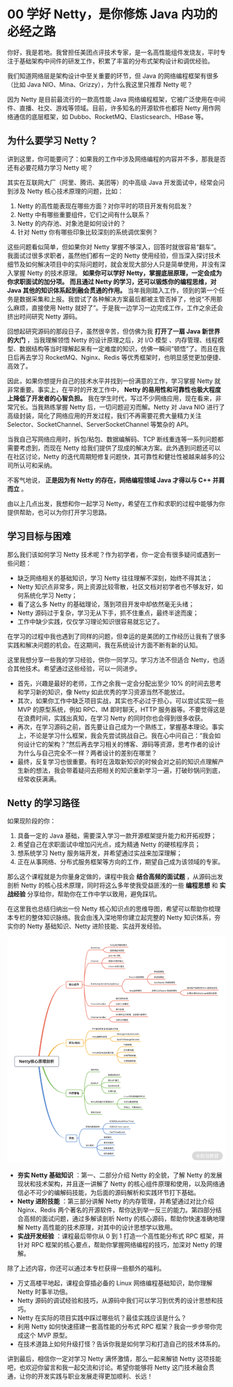 # 00 学好 Netty，是你修炼 Java 内功的必经之路

你好，我是若地。我曾担任美团点评技术专家，是一名高性能组件发烧友，平时专注于基础架构中间件的研发工作，积累了丰富的分布式架构设计和调优经验。

我们知道网络层是架构设计中至关重要的环节，但 Java 的网络编程框架有很多（比如 Java NIO、Mina、Grizzy），为什么我这里只推荐 Netty 呢？

因为 Netty 是目前最流行的一款高性能 Java 网络编程框架，它被广泛使用在中间件、直播、社交、游戏等领域。目前，许多知名的开源软件也都将 Netty 用作网络通信的底层框架，如 Dubbo、RocketMQ、Elasticsearch、HBase 等。

## 为什么要学习 Netty？

讲到这里，你可能要问了：如果我的工作中涉及网络编程的内容并不多，那我是否还有必要花精力学习 Netty 呢？

其实在互联网大厂（阿里、腾讯、美团等）的中高级 Java 开发面试中，经常会问到涉及 Netty 核心技术原理的问题，比如：

1. Netty 的高性能表现在哪些方面？对你平时的项目开发有何启发？
2. Netty 中有哪些重要组件，它们之间有什么联系？
3. Netty 的内存池、对象池是如何设计的？
4. 针对 Netty 你有哪些印象比较深刻的系统调优案例？

这些问题看似简单，但如果你对 Netty 掌握不够深入，回答时就很容易“翻车”。我面试过很多求职者，虽然他们都有一定的 Netty 使用经验，但当深入探讨技术细节及如何解决项目中的实际问题时，就会发现大部分人只是简单使用，并没有深入掌握 Netty 的技术原理。 **如果你可以学好 Netty，掌握底层原理，一定会成为你求职面试的加分项。**  **而且通过 Netty 的学习，还可以锻炼你的编程思维，对 Java 其他的知识体系起到融会贯通的作用。** 当年我刚踏入工作，领到的第一个任务是数据采集和上报。我尝试了各种解决方案最后都被主管否掉了，他说“不用那么麻烦，直接使用 Netty 就好了”。于是我一边学习一边完成工作，工作之余还会挤出时间研究 Netty 源码。

回想起研究源码的那段日子，虽然很辛苦，但仿佛为我 **打开了一扇 Java 新世界的大门** ，当我理解领悟 Netty 的设计原理之后，对 I/O 模型 、内存管理、线程模型、数据结构等当时理解起来有一定难度的知识，仿佛一瞬间“顿悟”了。而且在我日后再去学习 RocketMQ、Nginx、Redis 等优秀框架时，也明显感觉更加便捷、高效了。

因此，如果你想提升自己的技术水平并找到一份满意的工作，学习掌握 Netty 就非常重要。事实上，在平时的开发工作中， **Netty 的易用性和可靠性也极大程度上降低了开发者的心智负担。** 我在学生时代，写过不少网络应用，现在看来，非常冗长。当我熟练掌握 Netty 后，一切问题迎刃而解。Netty 对 Java NIO 进行了高级封装，简化了网络应用的开发过程，我们不再需要花费大量精力关注 Selector、SocketChannel、ServerSocketChannel 等繁杂的 API。

当我自己写网络应用时，拆包/粘包、数据编解码、TCP 断线重连等一系列问题都需要考虑到，而现在 Netty 给我们提供了现成的解决方案。此外遇到问题还可以在社区讨论，Netty 的迭代周期短修复问题快，其可靠性和健壮性被越来越多的公司所认可和采纳。

不客气地说， **正是因为有 Netty 的存在，网络编程领域 Java 才得以与 C++ 并肩而立** 。

由以上几点出发，我想和你一起学习 Netty，希望在工作和求职的过程中能够为你提供帮助，也可以为你打开学习思路。

## 学习目标与困难

那么我们该如何学习 Netty 技术呢？作为初学者，你一定会有很多疑问或遇到一些问题：

- 缺乏网络相关的基础知识，学习 Netty 往往理解不深刻，始终不得其法；
- Netty 知识点非常多，网上资源比较零散，社区文档对初学者也不够友好，如何系统化学习 Netty；
- 看了这么多 Netty 的基础理论，落到项目开发中却依然毫无头绪；
- Netty 源码过于复杂，学习无从下手，抓不住重点，最终半途而废；
- 工作中缺少实践，仅仅学习理论知识很容易就忘记了。

在学习的过程中我也遇到了同样的问题，但幸运的是美团的工作经历让我有了很多实践和解决问题的机会。在这期间，我在系统设计方面不断有新的认知。

这里我想分享一些我的学习经验，供你一同学习。学习方法不但适合 Netty，也适合其他技术。希望通过这些经验，可以一同进步。

- 首先，兴趣是最好的老师，工作之余我一定会分配出至少 10% 的时间去思考和学习新的知识，像 Netty 如此优秀的学习资源当然不能放过。
- 其次，如果你工作中缺乏项目实战，其实也不必过于担心，可以尝试实现一些 MVP 的原型系统，例如 RPC、IM 即时聊天，HTTP 服务器等。不要觉得这是在浪费时间，实践出真知，在学习 Netty 的同时你也会得到很多收获。
- 再次，在学习源码之前，首先要让自己成为一个熟练工，掌握基本理论。事实上，不论是学习什么框架，我会先尝试挑战自己。我在心中问自己：“我会如何设计它的架构？”然后再去学习相关的博客、源码等资源，思考作者的设计为什么与自己完全不一样？两者设计的差别在哪里？
- 最终，反复学习也很重要。有时在汲取新知识的时候会对之前的知识点理解产生新的想法，我会带着疑问去把相关的知识重新学习一遍，打破砂锅问到底，经常收获满满。

## Netty 的学习路径

如果现阶段的你：

1. 具备一定的 Java 基础，需要深入学习一款开源框架提升能力和开拓视野；
2. 希望自己在求职面试中增加闪光点，成为精通 Netty 的硬核程序员；
3. 想系统学习 Netty 服务端开发，并希望通过实战来加深理解；
4. 正在从事网络、分布式服务框架等方向的工作，期望自己成为该领域的专家。

那么这个课程就是为你量身定做的，课程中我会 **结合高频的面试题** ，从源码出发剖析 Netty 的核心技术原理，同时将这么多年使我受益匪浅的一些 **编程思想** 和 **实战经验** 分享给你，帮助你在工作中学以致用，避免踩坑。

在这里我也总结归纳出一份 Netty 核心知识点的思维导图，希望可以帮助你梳理本专栏的整体知识脉络。我会由浅入深地带你建立起完整的 Netty 知识体系，夯实你的 Netty 基础知识、Netty 进阶技能、实战开发经验。

![image ](assets/CgqCHl-NAQaABGcDAAZa0pmBs40719.png)

- **夯实 Netty 基础知识** ：第一、二部分介绍 Netty 的全貌，了解 Netty 的发展现状和技术架构，并且逐一讲解了 Netty 的核心组件原理和使用，以及网络通信必不可少的编解码技能，为后面的源码解析和实践环节打下基础。
- **Netty 进阶技能** ：第三部分讲解 Netty 的内存管理，并希望通过对比介绍 Nginx、Redis 两个著名的开源软件，帮你达到举一反三的能力。第四部分结合高频的面试问题，通过多解读剖析 Netty 的核心源码，帮助你快速准确地理解 Netty 高性能的技术原理，对其中的设计思想学以致用。
- **实战开发经验** ：课程最后带你从 0 到 1 打造一个高性能分布式 RPC 框架，并针对 RPC 框架的核心要点，帮助你掌握网络编程的技巧，加深对 Netty 的理解。

除了上述内容，你还可以通过本专栏获得一些额外的福利。

- 万丈高楼平地起，课程会穿插必备的 Linux 网络编程基础知识，助你理解 Netty 时事半功倍。
- Netty 源码的调试经验和技巧，从源码中我们可以学习到优秀的设计思想和技巧。
- Netty 在实际的项目实践中踩过哪些坑？最佳实践应该是什么？
- 利用 Netty 如何快速搭建一套高性能的分布式 RPC 框架？我会一步步带你完成这个 MVP 原型。
- 在技术道路上如何升级打怪？告诉你我是如何学习和打造自己的技术体系的。

讲到最后，相信你一定对学习 Netty 满怀激情，那么一起来解锁 Netty 这项技能吧，也欢迎你留言和我一起交流和讨论。希望你能够将 Netty 这门技术融会贯通，让你的开发实践与职业发展走得更加顺利、长远！
